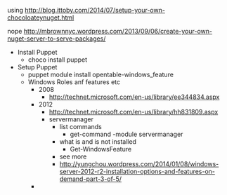 using
http://blog.ittoby.com/2014/07/setup-your-own-chocoloateynuget.html

nope
http://mbrownnyc.wordpress.com/2013/09/06/create-your-own-nuget-server-to-serve-packages/

* Install Puppet
  * choco install puppet 
* Setup Puppet
  * puppet module install opentable-windows_feature
  * Windows Roles anf features etc
    * 2008
      * http://technet.microsoft.com/en-us/library/ee344834.aspx
    * 2012
      * http://technet.microsoft.com/en-us/library/hh831809.aspx
      * servermanager
        * list commands
          * get-command -module servermanager
        * what is and is not installed
          * Get-WindowsFeature
        * see more
         * http://yungchou.wordpress.com/2014/01/08/windows-server-2012-r2-installation-options-and-features-on-demand-part-3-of-5/
    * 
